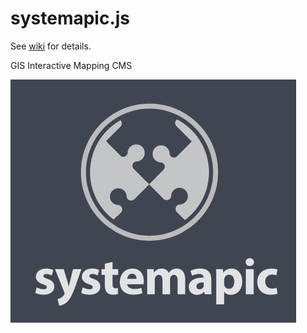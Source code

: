 systemapic.js
=============

See [wiki](https://github.com/noerdbiz/systemapic.js/wiki) for details.

GIS Interactive Mapping CMS

![alt tag](public/dist/images/SYSLOGO.png)
